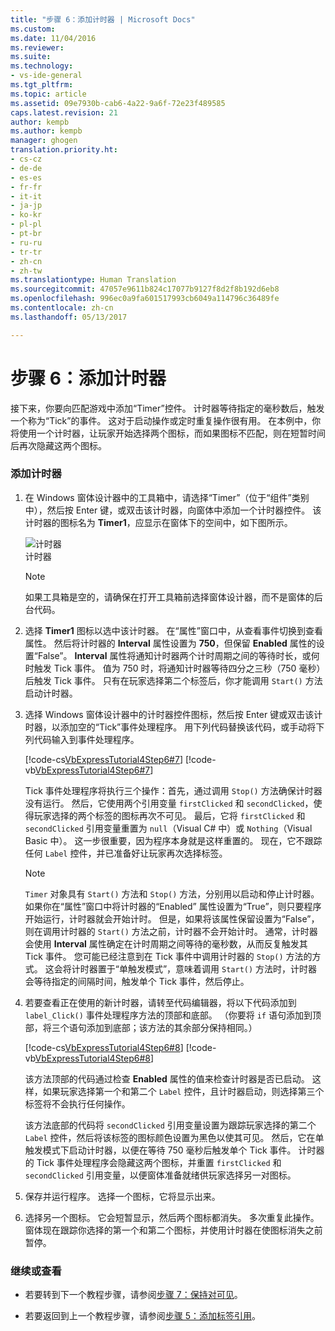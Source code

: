```yaml
---
title: "步骤 6：添加计时器 | Microsoft Docs"
ms.custom: 
ms.date: 11/04/2016
ms.reviewer: 
ms.suite: 
ms.technology:
- vs-ide-general
ms.tgt_pltfrm: 
ms.topic: article
ms.assetid: 09e7930b-cab6-4a22-9a6f-72e23f489585
caps.latest.revision: 21
author: kempb
ms.author: kempb
manager: ghogen
translation.priority.ht:
- cs-cz
- de-de
- es-es
- fr-fr
- it-it
- ja-jp
- ko-kr
- pl-pl
- pt-br
- ru-ru
- tr-tr
- zh-cn
- zh-tw
ms.translationtype: Human Translation
ms.sourcegitcommit: 47057e9611b824c17077b9127f8d2f8b192d6eb8
ms.openlocfilehash: 996ec0a9fa601517993cb6049a114796c36489fe
ms.contentlocale: zh-cn
ms.lasthandoff: 05/13/2017

---
```

# <a name="step-6-add-a-timer"></a>步骤 6：添加计时器
接下来，你要向匹配游戏中添加“Timer”控件。 计时器等待指定的毫秒数后，触发一个称为“Tick”的事件。 这对于启动操作或定时重复操作很有用。 在本例中，你将使用一个计时器，让玩家开始选择两个图标，而如果图标不匹配，则在短暂时间后再次隐藏这两个图标。  
  
### <a name="to-add-a-timer"></a>添加计时器  
  
1.  在 Windows 窗体设计器中的工具箱中，请选择“Timer”（位于“组件”类别中），然后按 Enter 键，或双击该计时器，向窗体中添加一个计时器控件。 该计时器的图标名为 **Timer1**，应显示在窗体下的空间中，如下图所示。  
  
     ![计时器](~/ide/media/express_timer.png "Express_Timer")  
计时器  
  
    > [!NOTE]
    >  如果工具箱是空的，请确保在打开工具箱前选择窗体设计器，而不是窗体的后台代码。  
  
2.  选择 **Timer1** 图标以选中该计时器。 在“属性”窗口中，从查看事件切换到查看属性。 然后将计时器的 **Interval** 属性设置为 **750**，但保留 **Enabled** 属性的设置“False”。 **Interval** 属性将通知计时器两个计时周期之间的等待时长，或何时触发 Tick 事件。 值为 750 时，将通知计时器等待四分之三秒（750 毫秒）后触发 Tick 事件。 只有在玩家选择第二个标签后，你才能调用 `Start()` 方法启动计时器。  
  
3.  选择 Windows 窗体设计器中的计时器控件图标，然后按 Enter 键或双击该计时器，以添加空的“Tick”事件处理程序。 用下列代码替换该代码，或手动将下列代码输入到事件处理程序。  
  
     [!code-cs[VbExpressTutorial4Step6#7](../ide/codesnippet/CSharp/step-6-add-a-timer_1.cs)]  [!code-vb[VbExpressTutorial4Step6#7](../ide/codesnippet/VisualBasic/step-6-add-a-timer_1.vb)]  
  
     Tick 事件处理程序将执行三个操作：首先，通过调用 `Stop()` 方法确保计时器没有运行。 然后，它使用两个引用变量 `firstClicked` 和 `secondClicked`，使得玩家选择的两个标签的图标再次不可见。 最后，它将 `firstClicked` 和 `secondClicked` 引用变量重置为 `null`（Visual C# 中）或 `Nothing`（Visual Basic 中）。 这一步很重要，因为程序本身就是这样重置的。 现在，它不跟踪任何 `Label` 控件，并已准备好让玩家再次选择标签。  
  
    > [!NOTE]
    >  `Timer` 对象具有 `Start()` 方法和 `Stop()` 方法，分别用以启动和停止计时器。 如果你在“属性”窗口中将计时器的“Enabled” 属性设置为“True”，则只要程序开始运行，计时器就会开始计时。 但是，如果将该属性保留设置为“False”，则在调用计时器的 `Start()` 方法之前，计时器不会开始计时。 通常，计时器会使用 **Interval** 属性确定在计时周期之间等待的毫秒数，从而反复触发其 Tick 事件。 您可能已经注意到在 Tick 事件中调用计时器的 `Stop()` 方法的方式。 这会将计时器置于“单触发模式”，意味着调用 `Start()` 方法时，计时器会等待指定的间隔时间，触发单个 Tick 事件，然后停止。  
  
4.  若要查看正在使用的新计时器，请转至代码编辑器，将以下代码添加到 `label_Click()` 事件处理程序方法的顶部和底部。 （你要将 `if` 语句添加到顶部，将三个语句添加到底部；该方法的其余部分保持相同。）  
  
     [!code-cs[VbExpressTutorial4Step6#8](../ide/codesnippet/CSharp/step-6-add-a-timer_2.cs)]  [!code-vb[VbExpressTutorial4Step6#8](../ide/codesnippet/VisualBasic/step-6-add-a-timer_2.vb)]  
  
     该方法顶部的代码通过检查 **Enabled** 属性的值来检查计时器是否已启动。 这样，如果玩家选择第一个和第二个 `Label` 控件，且计时器启动，则选择第三个标签将不会执行任何操作。  
  
     该方法底部的代码将 `secondClicked` 引用变量设置为跟踪玩家选择的第二个 `Label` 控件，然后将该标签的图标颜色设置为黑色以使其可见。 然后，它在单触发模式下启动计时器，以便在等待 750 毫秒后触发单个 Tick 事件。 计时器的 Tick 事件处理程序会隐藏这两个图标，并重置 `firstClicked` 和 `secondClicked` 引用变量，以便窗体准备就绪供玩家选择另一对图标。  
  
5.  保存并运行程序。 选择一个图标，它将显示出来。  
  
6.  选择另一个图标。 它会短暂显示，然后两个图标都消失。 多次重复此操作。 窗体现在跟踪你选择的第一个和第二个图标，并使用计时器在使图标消失之前暂停。  
  
### <a name="to-continue-or-review"></a>继续或查看  
  
-   若要转到下一个教程步骤，请参阅[步骤 7：保持对可见](../ide/step-7-keep-pairs-visible.md)。  
  
-   若要返回到上一个教程步骤，请参阅[步骤 5：添加标签引用](../ide/step-5-add-label-references.md)。
